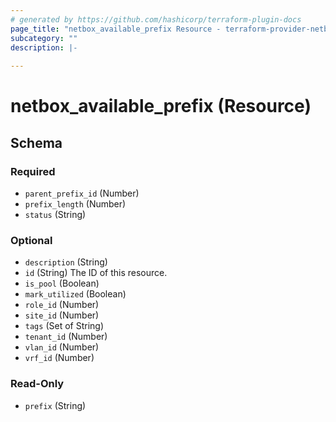 ```yaml
---
# generated by https://github.com/hashicorp/terraform-plugin-docs
page_title: "netbox_available_prefix Resource - terraform-provider-netbox"
subcategory: ""
description: |-
  
---
```


# netbox_available_prefix (Resource)





<!-- schema generated by tfplugindocs -->
## Schema

### Required

- `parent_prefix_id` (Number)
- `prefix_length` (Number)
- `status` (String)

### Optional

- `description` (String)
- `id` (String) The ID of this resource.
- `is_pool` (Boolean)
- `mark_utilized` (Boolean)
- `role_id` (Number)
- `site_id` (Number)
- `tags` (Set of String)
- `tenant_id` (Number)
- `vlan_id` (Number)
- `vrf_id` (Number)

### Read-Only

- `prefix` (String)


